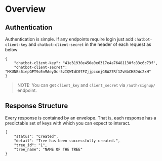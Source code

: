 # Overview

## Authentication

Authentication is simple. If any endpoints require login just add `chatbot-client-key` and `chatbot-client-secret` in the header of each request as below
```
{
	"chatbot-client-key": "41e31930e450a0e6317e4a76481130fc83c6c73f",
	"chatbot-client-secret": "MXUNBs6iepGPT9o5nMAeyOcr5zIQWIdC07FZjjpcxnjGBW27Rf1ZvNbCH8DWc2xH"
}
```
>NOTE: You can get `client_key` and `client_secret` via `/auth/signup/` endpoint.

## Response Structure

Every response is contained by an envelope. That is, each response has a predictable set of keys with which you can expect to interact.

```
{
    "status": "Created",
    "detail": "Tree has been successfully created.",
    "tree_id": "1",
    "tree_name": "NAME OF THE TREE"
}
```